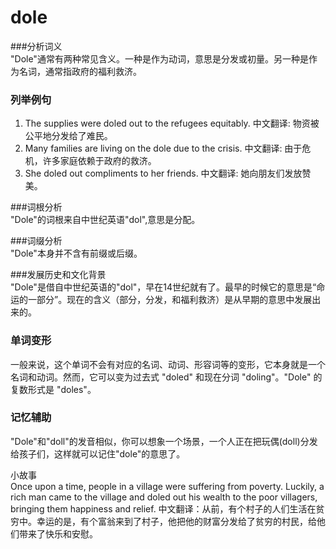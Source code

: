 # dole

###分析词义  
"Dole"通常有两种常见含义。一种是作为动词，意思是分发或初量。另一种是作为名词，通常指政府的福利救济。

  

### 列举例句

  

1.  The supplies were doled out to the refugees equitably. 中文翻译: 物资被公平地分发给了难民。
2.  Many families are living on the dole due to the crisis. 中文翻译: 由于危机，许多家庭依赖于政府的救济。
3.  She doled out compliments to her friends. 中文翻译: 她向朋友们发放赞美。

  

###词根分析  
"Dole"的词根来自中世纪英语"dol",意思是分配。

  

###词缀分析  
"Dole"本身并不含有前缀或后缀。

  

###发展历史和文化背景  
"Dole"是借自中世纪英语的"dol"，早在14世纪就有了。最早的时候它的意思是“命运的一部分”。现在的含义（部分，分发，和福利救济）是从早期的意思中发展出来的。

  

### 单词变形

  

一般来说，这个单词不会有对应的名词、动词、形容词等的变形，它本身就是一个名词和动词。然而，它可以变为过去式 "doled" 和现在分词 "doling"。"Dole" 的复数形式是 "doles"。

  

### 记忆辅助

  

"Dole"和"doll"的发音相似，你可以想象一个场景，一个人正在把玩偶(doll)分发给孩子们，这样就可以记住"dole"的意思了。

  

小故事  
Once upon a time, people in a village were suffering from poverty. Luckily, a rich man came to the village and doled out his wealth to the poor villagers, bringing them happiness and relief. 中文翻译：从前，有个村子的人们生活在贫穷中。幸运的是，有个富翁来到了村子，他把他的财富分发给了贫穷的村民，给他们带来了快乐和安慰。
